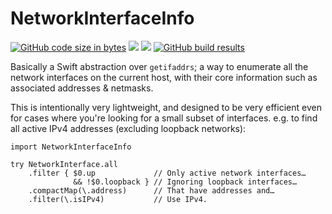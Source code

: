 # NetworkInterfaceInfo

[![GitHub code size in bytes](https://img.shields.io/github/languages/code-size/wadetregaskis/NetworkInterfaceInfo.svg)]()
[![](https://img.shields.io/endpoint?url=https%3A%2F%2Fswiftpackageindex.com%2Fapi%2Fpackages%2Fwadetregaskis%2FNetworkInterfaceInfo%2Fbadge%3Ftype%3Dplatforms)](https://swiftpackageindex.com/wadetregaskis/NetworkInterfaceInfo)
[![](https://img.shields.io/endpoint?url=https%3A%2F%2Fswiftpackageindex.com%2Fapi%2Fpackages%2Fwadetregaskis%2FNetworkInterfaceInfo%2Fbadge%3Ftype%3Dswift-versions)](https://swiftpackageindex.com/wadetregaskis/NetworkInterfaceInfo)
[![GitHub build results](https://github.com/wadetregaskis/NetworkInterfaceInfo/actions/workflows/swift.yml/badge.svg)](https://github.com/wadetregaskis/NetworkInterfaceInfo/actions/workflows/swift.yml)

Basically a Swift abstraction over `getifaddrs`; a way to enumerate all the network interfaces on the current host, with their core information such as associated addresses & netmasks.

This is intentionally very lightweight, and designed to be very efficient even for cases where you're looking for a small subset of interfaces.  e.g. to find all active IPv4 addresses (excluding loopback networks):

```
import NetworkInterfaceInfo

try NetworkInterface.all
    .filter { $0.up             // Only active network interfaces…
              && !$0.loopback } // Ignoring loopback interfaces…
    .compactMap(\.address)      // That have addresses and…
    .filter(\.isIPv4)           // Use IPv4.
```
